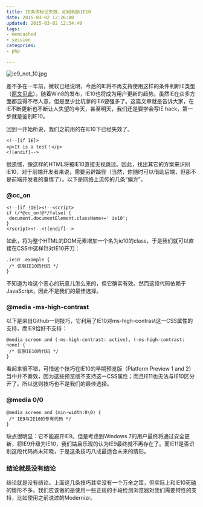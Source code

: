 ```yaml
---
title: IE条件标记失效，如何判断IE10
date: 2015-03-02 12:26:00
updated: 2015-03-02 12:34:49
tags: 
- memcached
- session
categories: 
- php

---
```

![ie9_not_10.jpg][1]

差不多在一年前，微软已经说明，今后的IE将不再支持使用<if IE>这样的条件判断IE类型（[原文见此](http://blogs.msdn.com/b/ie/archive/2011/07/06/html5-parsing-in-ie10.aspx)）。随着Win8的发布，IE10也将成为用户更新的趋势。虽然IE在众多方面都显得不尽人意，但是至少比坑爹的IE6要强多了。这篇文章就是告诉大家，在IE不断更新也不断让人失望的今天，甚至明天，我们还是要学会写IE hack，第一步就是鉴别IE10。


<!--more-->


回到一开始所说，我们之前用的<if IE>在IE10下已经失效了。

    <!--[if IE]>
    <p>It is a test！</p>
    <![endif]-->

很遗憾，像这样的HTML将被IE10直接无视跳过。因此，找出其它的方案来识别IE10，对于前端开发者来说，需要另辟蹊径（当然，你随时可以借助后端，但那不是前端开发者的事情了）。以下是网络上流传的几条“偏方”。

### @cc_on ###

    <!--[if !IE]><!--<script>
    if (/*@cc_on!@*/false) {
     document.documentElement.className+=' ie10';
    }
    </script><!--<![endif]-->

如此，将为整个HTML的DOM元素增加一个名为ie10的class，于是我们就可以直接在CSS中这样针对IE10开刀：

    .ie10 .example {
     /* 仅限IE10的代码 */
    }

不知道为啥这个恶心的玩意儿怎么来的，但它确实有效。然而这段代码依赖于JavaScript，因此不是我们的最佳选择。
### @media -ms-high-contrast ###
以下是来自Github一则技巧，它利用了IE10对ms-high-contrast这一CSS属性的支持，而IE9恰好不支持：

    @media screen and (-ms-high-contrast: active), (-ms-high-contrast: none) {
     /* 仅限IE10的代码 */
    }

看起来很不错，可惜这个技巧在IE10的早期预览版（Platform Preview 1 and 2）当中并不奏效，因为这些预览版不支持这一CSS属性；而且IE11也无法与IE10区分开了。所以这则技巧也不是我们的最佳选择。
### @media 0/0 ###

    @media screen and (min-width:0\0) {
     /* IE9与IE10的专有代码 */
    }

缺点很明显：它不能避开IE9。但是考虑到Windows 7的用户最终将通过安全更新，将IE9升级为IE10，我们姑且乐观的认为IE9最终就不再存在了。而IE11是否识别这段代码尚未知晓，于是这条技巧八成最适合未来的情形。

### 结论就是没有结论 ###

结论就是没有结论。上面这几条技巧其实没有一个万全之策，但实际上和IE10死磕的情形不多。我们应该做的是使用一些正规的手段检测浏览器对我们需要特性的支持，比如使用之前说过的Modernizr。


  [1]: https://imgs.gnux.cn/usr/uploads/2015/03/1852963317.jpg